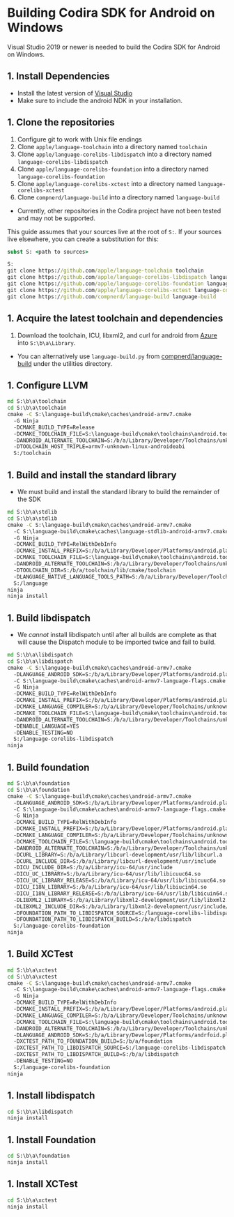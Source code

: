 # Building Codira SDK for Android on Windows

Visual Studio 2019 or newer is needed to build the Codira SDK for Android on
Windows.

## 1. Install Dependencies
- Install the latest version of [Visual Studio](https://www.visualstudio.com/downloads/)
- Make sure to include the android NDK in your installation.

## 1. Clone the repositories
1. Configure git to work with Unix file endings
1. Clone `apple/language-toolchain` into a directory named `toolchain`
1. Clone `apple/language-corelibs-libdispatch` into a directory named `language-corelibs-libdispatch`
1. Clone `apple/language-corelibs-foundation` into a directory named `language-corelibs-foundation`
1. Clone `apple/language-corelibs-xctest` into a directory named `language-corelibs-xctest`
1. Clone `compnerd/language-build` into a directory named `language-build`

- Currently, other repositories in the Codira project have not been tested and
  may not be supported.

This guide assumes that your sources live at the root of `S:`.  If your sources
live elsewhere, you can create a substitution for this:

```cmd
subst S: <path to sources>
```

```cmd
S:
git clone https://github.com/apple/language-toolchain toolchain
git clone https://github.com/apple/language-corelibs-libdispatch language-corelibs-libdispatch
git clone https://github.com/apple/language-corelibs-foundation language-corelibs-foundation
git clone https://github.com/apple/language-corelibs-xctest language-corelibs-xctest
git clone https://github.com/compnerd/language-build language-build
```

## 1. Acquire the latest toolchain and dependencies

1. Download the toolchain, ICU, libxml2, and curl for android from
   [Azure](https://dev.azure.com/compnerd/language-build) into `S:\b\a\Library`.

- You can alternatively use `language-build.py` from
  [compnerd/language-build](https://www.github.com/compnerd/language-build) under
  the utilities directory.

## 1. Configure LLVM

```cmd
md S:\b\a\toolchain
cd S:\b\a\toolchain
cmake -C S:\language-build\cmake\caches\android-armv7.cmake                                                        ^
  -G Ninja                                                                                                      ^
  -DCMAKE_BUILD_TYPE=Release                                                                                    ^
  -DCMAKE_TOOLCHAIN_FILE=S:\language-build\cmake\toolchains\android.toolchain.cmake                                ^
  -DANDROID_ALTERNATE_TOOLCHAIN=S:/b/a/Library/Developer/Toolchains/unknown-Asserts-development.xctoolchain/usr ^
  -DTOOLCHAIN_HOST_TRIPLE=armv7-unknown-linux-androideabi                                                            ^
  S:/toolchain
```

## 1. Build and install the standard library

- We must build and install the standard library to build the remainder of the
  SDK

```cmd
md S:\b\a\stdlib
cd S:\b\a\stdlib
cmake -C S:\language-build\cmake\caches\android-armv7.cmake                                                              ^
  -C S:\language-build\cmake\caches\language-stdlib-android-armv7.cmake                                                     ^
  -G Ninja                                                                                                            ^
  -DCMAKE_BUILD_TYPE=RelWithDebInfo                                                                                   ^
  -DCMAKE_INSTALL_PREFIX=S:/b/a/Library/Developer/Platforms/android.platform/Developer/SDKs/android.sdk/usr           ^
  -DCMAKE_TOOLCHAIN_FILE=S:\language-build\cmake\toolchains\android.toolchain.cmake                                      ^
  -DANDROID_ALTERNATE_TOOLCHAIN=S:/b/a/Library/Developer/Toolchains/unknown-Asserts-development.xctoolchain/usr       ^
  -DTOOLCHAIN_DIR=S:/b/a/toolchain/lib/cmake/toolchain                                                                               ^
  -DLANGUAGE_NATIVE_LANGUAGE_TOOLS_PATH=S:/b/a/Library/Developer/Toolchains/unknown-Asserts-development.xctoolchain/usr/bin ^
  S:/language
ninja
ninja install
```

## 1. Build libdispatch

- We *cannot* install libdispatch until after all builds are complete as that
  will cause the Dispatch module to be imported twice and fail to build.

```cmd
md S:\b\a\libdispatch
cd S:\b\a\libdispatch
cmake -C S:\language-build\cmake\caches\android-armv7.cmake                                                                ^
  -DLANGUAGE_ANDROID_SDK=S:/b/a/Library/Developer/Platforms/android.platform/Developer/SDKs/android.sdk                    ^
  -C S:\language-build\cmake\caches\android-armv7-language-flags.cmake                                                        ^
  -G Ninja                                                                                                              ^
  -DCMAKE_BUILD_TYPE=RelWithDebInfo                                                                                     ^
  -DCMAKE_INSTALL_PREFIX=S:/b/a/Library/Developer/Platforms/android.platform/Developer/SDKs/android.sdk/usr             ^
  -DCMAKE_LANGUAGE_COMPILER=S:/b/a/Library/Developer/Toolchains/unknown-Asserts-development.xctoolchain/usr/bin/languagec.exe ^
  -DCMAKE_TOOLCHAIN_FILE=S:\language-build\cmake\toolchains\android.toolchain.cmake                                        ^
  -DANDROID_ALTERNATE_TOOLCHAIN=S:/b/a/Library/Developer/Toolchains/unknown-Asserts-development.xctoolchain/usr         ^
  -DENABLE_LANGUAGE=YES                                                                                                    ^
  -DENABLE_TESTING=NO                                                                                                   ^
  S:/language-corelibs-libdispatch
ninja
```

## 1. Build foundation

```cmd
md S:\b\a\foundation
cd S:\b\a\foundation
cmake -C S:\language-build\cmake\caches\android-armv7.cmake                                                                ^
  -DLANGUAGE_ANDROID_SDK=S:/b/a/Library/Developer/Platforms/android.platform/Developer/SDKs/android.sdk                    ^
  -C S:\language-build\cmake\caches\android-armv7-language-flags.cmake                                                        ^
  -G Ninja                                                                                                              ^
  -DCMAKE_BUILD_TYPE=RelWithDebInfo                                                                                     ^
  -DCMAKE_INSTALL_PREFIX=S:/b/a/Library/Developer/Platforms/android.platform/Developer/SDKs/android.sdk/usr             ^
  -DCMAKE_LANGUAGE_COMPILER=S:/b/a/Library/Developer/Toolchains/unknown-Asserts-development.xctoolchain/usr/bin/languagec.exe ^
  -DCMAKE_TOOLCHAIN_FILE=S:\language-build\cmake\toolchains\android.toolchain.cmake                                        ^
  -DANDROID_ALTERNATE_TOOLCHAIN=S:/b/a/Library/Developer/Toolchains/unknown-Asserts-development.xctoolchain/usr         ^
  -DCURL_LIBRARY=S:/b/a/Library/libcurl-development/usr/lib/libcurl.a                                                   ^
  -DCURL_INCLUDE_DIR=S:/b/a/Library/libcurl-development/usr/include                                                     ^
  -DICU_INCLUDE_DIR=S:/b/a/Library/icu-64/usr/include                                                                   ^
  -DICU_UC_LIBRARY=S:/b/a/Library/icu-64/usr/lib/libicuuc64.so                                                          ^
  -DICU_UC_LIBRARY_RELEASE=S:/b/a/Library/icu-64/usr/lib/libicuuc64.so                                                  ^
  -DICU_I18N_LIBRARY=S:/b/a/Library/icu-64/usr/lib/libiucin64.so                                                        ^
  -DICU_I18N_LIBRARY_RELEASE=S:/b/a/Library/icu-64/usr/lib/libicuin64.so                                                ^
  -DLIBXML2_LIBRARY=S:/b/a/Library/libxml2-development/usr/lib/libxml2.a                                                ^
  -DLIBXML2_INCLUDE_DIR=S:/b/a/Library/libxml2-development/usr/include/libxml2                                          ^
  -DFOUNDATION_PATH_TO_LIBDISPATCH_SOURCE=S:/language-corelibs-libdispatch                                                 ^
  -DFOUNDATION_PATH_TO_LIBDISPATCH_BUILD=S:/b/a/libdispatch                                                             ^
  S:/language-corelibs-foundation
ninja
```

## 1. Build XCTest

```cmd
md S:\b\a\xctest
cd S:\b\a\xctest
cmake -C S:\language-build\cmake\caches\android-armv7.cmake                                                                ^
  -C S:\language-build\cmake\caches\android-armv7-language-flags.cmake                                                        ^
  -G Ninja                                                                                                              ^
  -DCMAKE_BUILD_TYPE=RelWithDebInfo                                                                                     ^
  -DCMAKE_INSTALL_PREFIX=S:/b/a/Library/Developer/Platforms/android.platform/Developer/SDKs/android.sdk/usr             ^
  -DCMAKE_LANGUAGE_COMPILER=S:/b/a/Library/Developer/Toolchains/unknown-Asserts-development.xctoolchain/usr/bin/languagec.exe ^
  -DCMAKE_TOOLCHAIN_FILE=S:\language-build\cmake\toolchains\android.toolchain.cmake                                        ^
  -DANDROID_ALTERNATE_TOOLCHAIN=S:/b/a/Library/Developer/Toolchains/unknown-Asserts-development.xctoolchain/usr         ^
  -DLANGUAGE_ANDROID_SDK=S:/b/a/Library/Developer/Platforms/andrfoid.platform/Developer/SDKs/android.sdk                   ^
  -DXCTEST_PATH_TO_FOUNDATION_BUILD=S:/b/a/foundation                                                                   ^
  -DXCTEST_PATH_TO_LIBDISPATCH_SOURCE=S:/language-corelibs-libdispatch                                                     ^
  -DXCTEST_PATH_TO_LIBDISPATCH_BUILD=S:/b/a/libdispatch                                                                 ^
  -DENABLE_TESTING=NO                                                                                                   ^
  S:/language-corelibs-foundation
ninja
```

## 1. Install libdispatch

```cmd
cd S:\b\a\libdispatch
ninja install
```

## 1. Install Foundation

```cmd
cd S:\b\a\foundation
ninja install
```

## 1. Install XCTest

```cmd
cd S:\b\a\xctest
ninja install
```

